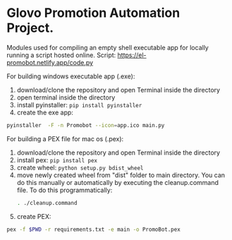 # Glovo Promotion Automation Project.

Modules used for compiling an empty shell executable app for locally running a script hosted online.
Script: https://el-promobot.netlify.app/code.py


For building windows executable app (.exe):

1. download/clone the repository and open Terminal inside the directory
2. open terminal inside the directory
3. install pyinstaller: ```pip install pyinstaller```
4. create the exe app:
```bash
pyinstaller  -F -n Promobot --icon=app.ico main.py
```


For building a PEX file for mac os (.pex):

 1. download/clone the repository and open Terminal inside the directory
 2. install pex: ```pip install pex```
 3. create wheel: ```python setup.py bdist_wheel```
 4. move newly created wheel from "dist" folder to main directory. You can do this manually or automatically by executing the cleanup.command file.
    To do this programmatically: 
    ```bash
    . ./cleanup.command
    ```
 5. create PEX: 
 ```bash
 pex -f $PWD -r requirements.txt -e main -o PromoBot.pex
 ```



 
 
